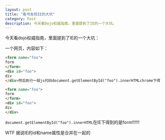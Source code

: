 ```yaml
---
layout: post
title: "看书发现IE的大坑"
category: Past
description: 今天看Dojo权威指南，里面提到了IE的一个大坑。
---
```

今天看dojo权威指南，里面提到了IE的一个大坑：

一个网页，内容如下：

``` html
<form name="foo">
form
</form>
<div id="foo">
div
</div>然后执行一段js代码document.getElementById("foo").innerHTMLchrome下得到的是div

<form name="foo">
form
</form>
<div id="foo">
div
</div>
```

`document.getElementById("foo").innerHTML`在IE下得到的是form!!!!!!

WTF 据说IE的id和name属性是合并在一起的





